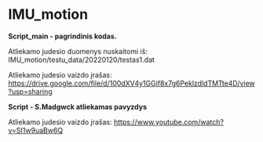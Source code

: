 IMU_motion
======================================

**Script_main - pagrindinis kodas.**

Atliekamo judesio duomenys nuskaitomi iš: IMU_motion/testu_data/20220120/testas1.dat

Atliekamo judesio vaizdo įrašas: https://drive.google.com/file/d/100dXV4y1GGif8x7g6PeklzdldTMTte4D/view?usp=sharing 


**Script - S.Madgwck atliekamas pavyzdys**

Atliekamo judesio vaizdo įrašas: https://www.youtube.com/watch?v=SI1w9uaBw6Q
